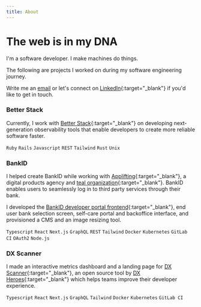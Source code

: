 ```yaml
---
title: About
---
```


# The web is in my DNA

I'm a software developer.
I make machines do things.

The following are projects I worked on during my software engineering journey.

Write me an [email](mailto:dan@kessl.net) or let's connect on [LinkedIn](https://linkedin.com/in/kessl/){:target="_blank"} if you'd like to get in touch.

### Better Stack

Currently, I work with [Better Stack](https://betterstack.com){:target="_blank"} on developing next-generation observability tools that enable developers to create more reliable software faster.

`Ruby` `Rails` `Javascript` `REST` `Tailwind` `Rust` `Unix`

### BankID

I helped create BankID while working with [Applifting](https://applifting.cz){:target="_blank"}, a digital products agency and [teal organization](https://en.wikipedia.org/wiki/Teal_organisation){:target="_blank"}.
BankID enables users to seamlessly log in to third party services through their bank.

I developed the [BankID developer portal frontend](https://developer.bankid.cz){:target="_blank"}, end user bank selection screen, self-care portal and backoffice interface, and provisioned a CMS and an image resizing tool.

`Typescript` `React` `Next.js` `GraphQL` `REST` `Tailwind` `Docker` `Kubernetes` `GitLab CI` `OAuth2` `Node.js`

### DX Scanner

I made an interactive metrics dashboard and a landing page for [DX Scanner](https://dxscanner.io){:target="_blank"}, an open source tool by [DX Heroes](https://dxheroes.io){:target="_blank"} which helps teams improve their developer experience.

`Typescript` `React` `Next.js` `GraphQL` `Tailwind` `Docker` `Kubernetes` `GitLab CI`

